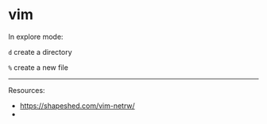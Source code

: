 # vim 

In explore mode: 

```d``` create a directory 

```%``` create a new file 

---

Resources:

- https://shapeshed.com/vim-netrw/
- 
